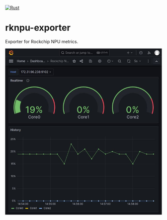 [![Rust](https://github.com/yinguobing/rknpu-exporter/actions/workflows/rust.yml/badge.svg?branch=main)](https://github.com/yinguobing/rknpu-exporter/actions/workflows/rust.yml)

# rknpu-exporter
Exporter for Rockchip NPU metrics.

![Grafana Screenshot](doc/screenshot.jpg)

